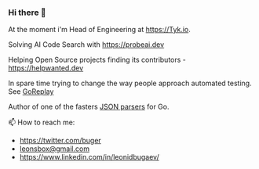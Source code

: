### Hi there 👋

At the moment i'm Head of Engineering at https://Tyk.io.

Solving AI Code Search with https://probeai.dev

Helping Open Source projects finding its contributors - https://helpwanted.dev 

In spare time trying to change the way people approach automated testing. See [GoReplay](https://goreplay.org)

Author of one of the fasters [JSON parsers](https://github.com/buger/jsonparser) for Go.

  


📫 How to reach me:
- https://twitter.com/buger
- leonsbox@gmail.com
- https://www.linkedin.com/in/leonidbugaev/



<!--
**buger/buger** is a ✨ _special_ ✨ repository because its `README.md` (this file) appears on your GitHub profile.

Here are some ideas to get you started:

- 🔭 I’m currently working on ...
- 🌱 I’m currently learning ...
- 👯 I’m looking to collaborate on ...
- 🤔 I’m looking for help with ...
- 💬 Ask me about ...
- 📫 How to reach me: ...
- 😄 Pronouns: ...
- ⚡ Fun fact: ...
-->
